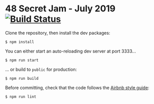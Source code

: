 # 48 Secret Jam - July 2019 [![Build Status][status]][travis]

Clone the repository, then install the dev packages:
```
$ npm install
```
You can either start an auto-reloading dev server at port 3333...
```
$ npm run start
```
... or build to `public` for production:
```
$ npm run build
```
Before committing, check that the code follows the [Airbnb style guide][airbnb]:
```
$ npm run lint
```

[airbnb]: https://github.com/airbnb/javascript
[status]: https://travis-ci.com/gameless/48-secret-jam-july-2019.svg?branch=master
[travis]: https://travis-ci.com/gameless/48-secret-jam-july-2019
